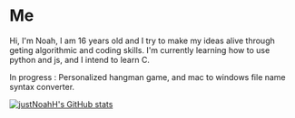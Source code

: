 # Me

Hi, I'm Noah, I am 16 years old and I try to make my ideas alive through geting algorithmic and coding skills. 
I'm currently learning how to use python and js, and I intend to learn C.

In progress : Personalized hangman game, and mac to windows file name syntax converter.


[![justNoahH's GitHub stats](https://github-readme-stats.vercel.app/api?username=justNoahH&theme=dark)](https://github.com/justNoahH/github-readme-stats)
